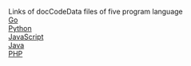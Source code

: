 Links of docCodeData files of five program language<br>
<a href="https://drive.google.com/file/d/16zQe21ZhVTTEtH2rLZ518UOvYpxjPUDk/view?usp=drive_link">Go</a><br>
<a href="https://drive.google.com/file/d/1mXPFVHqo5uea2X-SX0dm6C0p4uepwUM8/view?usp=drive_link">Python</a><br>
<a href="https://drive.google.com/file/d/1U-wYF4jszBHm1tnaE3lwq85weFiiWeBm/view?usp=drive_link">JavaScript</a><br>
<a href="https://drive.google.com/file/d/1rb55tHe16YpDQDpqUbtS75IbNOvSC0_I/view?usp=drive_link">Java</a><br>
<a href="https://drive.google.com/file/d/1Y4j2qfZNdeQ-vMpdOKS9go1uGOSo7BMy/view?usp=drive_link">PHP</a><br>
